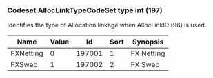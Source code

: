 ### Codeset AllocLinkTypeCodeSet type int (197)

Identifies the type of Allocation linkage when AllocLinkID (96) is used.

| Name      | Value | Id     | Sort | Synopsis   |
|-----------|-------|--------|------|------------|
| FXNetting | 0     | 197001 | 1    | FX Netting |
| FXSwap    | 1     | 197002 | 2    | FX Swap    |

